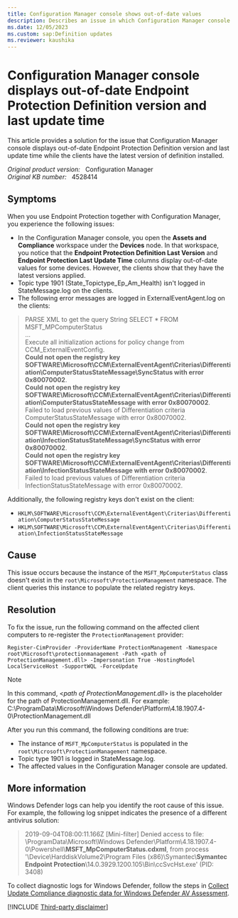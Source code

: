 ```yaml
---
title: Configuration Manager console shows out-of-date values
description: Describes an issue in which Configuration Manager console displays out-of-date Endpoint Protection Definition version and last update time while the clients have the latest version of definition installed.
ms.date: 12/05/2023
ms.custom: sap:Definition updates
ms.reviewer: kaushika
---
```

# Configuration Manager console displays out-of-date Endpoint Protection Definition version and last update time

This article provides a solution for the issue that Configuration Manager console displays out-of-date Endpoint Protection Definition version and last update time while the clients have the latest version of definition installed.

_Original product version:_ &nbsp; Configuration Manager  
_Original KB number:_ &nbsp; 4528414

## Symptoms

When you use Endpoint Protection together with Configuration Manager, you experience the following issues:

- In the Configuration Manager console, you open the **Assets and Compliance** workspace under the **Devices** node. In that workspace, you notice that the **Endpoint Protection Definition Last Version** and **Endpoint Protection Last Update Time** columns display out-of-date values for some devices. However, the clients show that they have the latest versions applied.
- Topic type 1901 (State_Topictype_Ep_Am_Health) isn't logged in StateMessage.log on the clients.
- The following error messages are logged in ExternalEventAgent.log on the clients:

> PARSE XML to get the query String SELECT * FROM MSFT_MPComputerStatus  
> ...  
> Execute all initialization actions for policy change from CCM_ExternalEventConfig.  
> **Could not open the registry key SOFTWARE\Microsoft\CCM\ExternalEventAgent\Criterias\Differentiation\ComputerStatusStateMessage\SyncStatus with error 0x80070002**.​  
> **Could not open the registry key SOFTWARE\Microsoft\CCM\ExternalEventAgent\Criterias\Differentiation\ComputerStatusStateMessage with error 0x80070002**.​  
Failed to load previous values of Differentiation criteria ComputerStatusStateMessage with error 0x80070002.​  
> **Could not open the registry key SOFTWARE\Microsoft\CCM\ExternalEventAgent\Criterias\Differentiation\InfectionStatusStateMessage\SyncStatus with error 0x80070002**.​  
> **Could not open the registry key SOFTWARE\Microsoft\CCM\ExternalEventAgent\Criterias\Differentiation\InfectionStatusStateMessage with error 0x80070002**.​  
> Failed to load previous values of Differentiation criteria InfectionStatusStateMessage with error 0x80070002.​

Additionally, the following registry keys don't exist on the client:

- `HKLM\SOFTWARE\Microsoft\CCM\ExternalEventAgent\Criterias\Differentiation\ComputerStatusStateMessage`
- `HKLM\SOFTWARE\Microsoft\CCM\ExternalEventAgent\Criterias\Differentiation\InfectionStatusStateMessage`

## Cause

This issue occurs because the instance of the `MSFT_MpComputerStatus` class doesn't exist in the `root\Microsoft\ProtectionManagement` namespace. The client queries this instance to populate the related registry keys.

## Resolution

To fix the issue, run the following command on the affected client computers to re-register the `ProtectionManagement` provider:

```console
Register-CimProvider -ProviderName ProtectionManagement -Namespace root\Microsoft\protectionmanagement -Path <path of ProtectionManagement.dll> -Impersonation True -HostingModel LocalServiceHost -SupportWQL -ForceUpdate
```

> [!NOTE]
> In this command, \<_path of ProtectionManagement.dll_> is the placeholder for the path of ProtectionManagement.dll. For example:  
C:\ProgramData\Microsoft\Windows Defender\Platform\4.18.1907.4-0\ProtectionManagement.dll

After you run this command, the following conditions are true:

- The instance of `MSFT_MpComputerStatus` is populated in the `root\Microsoft\ProtectionManagement` namespace.
- Topic type 1901 is logged in StateMessage.log.
- The affected values in the Configuration Manager console are updated.

## More information

Windows Defender logs can help you identify the root cause of this issue. For example, the following log snippet indicates the presence of a different antivirus solution:

> 2019-09-04T08:00:11.166Z [Mini-filter] Denied access to file: \ProgramData\Microsoft\Windows Defender\Platform\4.18.1907.4-0\Powershell\\**MSFT_MpComputerStatus.cdxml**, from process '\Device\HarddiskVolume2\Program Files (x86)\Symantec\\**Symantec Endpoint Protection**\14.0.3929.1200.105\Bin\ccSvcHst.exe' (PID: 3408)

To collect diagnostic logs for Windows Defender, follow the steps in [Collect Update Compliance diagnostic data for Windows Defender AV Assessment](/windows/security/threat-protection/windows-defender-antivirus/collect-diagnostic-data-update-compliance).

[!INCLUDE [Third-party disclaimer](../../../includes/third-party-disclaimer.md)]
